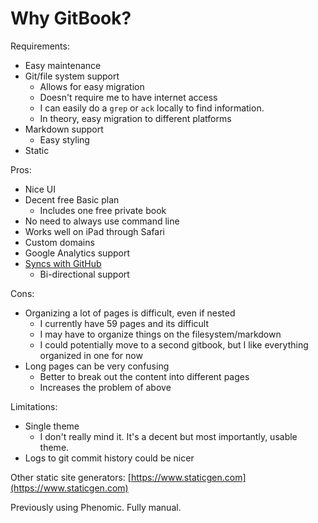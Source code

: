 # Why GitBook?

Requirements:

* Easy maintenance
* Git/file system support
  * Allows for easy migration
  * Doesn't require me to have internet access
  * I can easily do a `grep` or `ack` locally to find information.
  * In theory, easy migration to different platforms
* Markdown support
  * Easy styling
* Static

Pros:

* Nice UI
* Decent free Basic plan
  * Includes one free private book
* No need to always use command line
* Works well on iPad through Safari
* Custom domains
* Google Analytics support
* [Syncs with GitHub](https://docs.gitbook.com/integrations/github)
  * Bi-directional support

Cons:

* Organizing a lot of pages is difficult, even if nested
  * I currently have 59 pages and its difficult
  * I may have to organize things on the filesystem/markdown
  * I could potentially move to a second gitbook, but I like everything organized in one for now
* Long pages can be very confusing
  * Better to break out the content into different pages
  * Increases the problem of above

Limitations:

* Single theme
  * I don't really mind it. It's a decent but most importantly, usable theme.
* Logs to git commit history could be nicer

Other static site generators: [https://www.staticgen.com](https://www.staticgen.com)

Previously using Phenomic. Fully manual.

